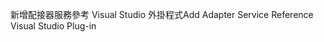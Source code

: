 <span data-ttu-id="450a0-101">新增配接器服務參考 Visual Studio 外掛程式</span><span class="sxs-lookup"><span data-stu-id="450a0-101">Add Adapter Service Reference Visual Studio Plug-in</span></span>